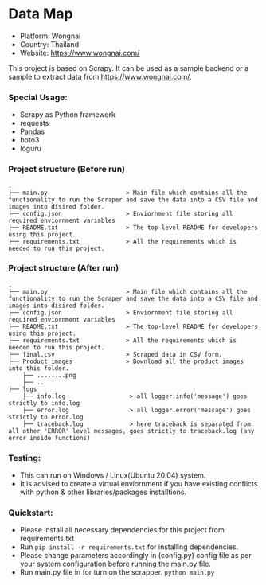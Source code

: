 # Data Map

* Platform: Wongnai
* Country: Thailand
* Website: https://www.wongnai.com/

This project is based on Scrapy. It can be used as a sample backend or a sample to extract data from https://www.wongnai.com/.

### Special Usage:
* Scrapy as Python framework
* requests
* Pandas
* boto3
* loguru

### Project structure (Before run)
    .
    ├── main.py                      > Main file which contains all the functionality to run the Scraper and save the data into a CSV file and images into disired folder.
    ├── config.json                  > Enviornment file storing all required enviornment variables 
    ├── README.txt                   > The top-level README for developers using this project.
    ├── requirements.txt             > All the requirements which is needed to run this project.


### Project structure (After run)
    .
    ├── main.py                      > Main file which contains all the functionality to run the Scraper and save the data into a CSV file and images into disired folder.
    ├── config.json                  > Enviornment file storing all required enviornment variables 
    ├── README.txt                   > The top-level README for developers using this project.
    ├── requirements.txt             > All the requirements which is needed to run this project.
    ├── final.csv                    > Scraped data in CSV form.
    ├── Product_images               > Download all the product images into this folder.
        ├── ........png
        ├── ..
    ├── logs
        ├── info.log                  > all logger.info('message') goes strictly to info.log
        ├── error.log                 > all logger.error('message') goes strictly to error.log
        ├── traceback.log             > here traceback is separated from all other 'ERROR' level messages, goes strictly to traceback.log (any error inside functions)

### Testing:
* This can run on Windows / Linux(Ubuntu 20.04) system.
* It is advised to create a virtual enviornment if you have existing conflicts with python & other libraries/packages installtions.

### Quickstart:
* Please install all necessary dependencies for this project from requirements.txt
* Run `pip install -r requirements.txt` for installing dependencies.
* Please change parameters accordingly in (config.py) config file as per your system configuration before running the main.py file.
* Run main.py file in for turn on the scrapper.
    `python main.py`
